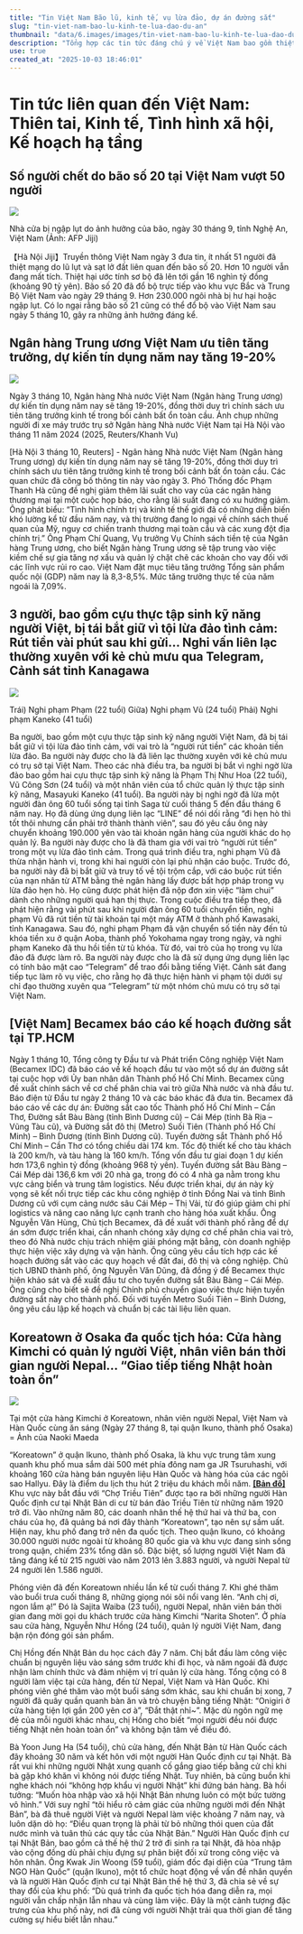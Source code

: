 ```yaml
---
title: "Tin Việt Nam Bão lũ, kinh tế, vụ lừa đảo, dự án đường sắt"
slug: "tin-viet-nam-bao-lu-kinh-te-lua-dao-du-an"
thumbnail: "data/6.images/images/tin-viet-nam-bao-lu-kinh-te-lua-dao-du-an.webp"
description: "Tổng hợp các tin tức đáng chú ý về Việt Nam bao gồm thiệt hại do bão số 20, chính sách tiền tệ, vụ lừa đảo ở Nhật, và kế hoạch phát triển hạ tầng đường sắt."
use: true
created_at: "2025-10-03 18:46:01"
---
```


# Tin tức liên quan đến Việt Nam: Thiên tai, Kinh tế, Tình hình xã hội, Kế hoạch hạ tầng

## Số người chết do bão số 20 tại Việt Nam vượt 50 người

![](/images/20251003-00000075-jij-000-7-view.webp)

Nhà cửa bị ngập lụt do ảnh hưởng của bão, ngày 30 tháng 9, tỉnh Nghệ An, Việt Nam (Ảnh: AFP Jiji)

【Hà Nội Jiji】Truyền thông Việt Nam ngày 3 đưa tin, ít nhất 51 người đã thiệt mạng do lũ lụt và sạt lở đất liên quan đến bão số 20.
Hơn 10 người vẫn đang mất tích. Thiệt hại ước tính sơ bộ đã lên tới gần 16 nghìn tỷ đồng (khoảng 90 tỷ yên).
Bão số 20 đã đổ bộ trực tiếp vào khu vực Bắc và Trung Bộ Việt Nam vào ngày 29 tháng 9. Hơn 230.000 ngôi nhà bị hư hại hoặc ngập lụt. Có lo ngại rằng bão số 21 cũng có thể đổ bộ vào Việt Nam sau ngày 5 tháng 10, gây ra những ảnh hưởng đáng kể.

## Ngân hàng Trung ương Việt Nam ưu tiên tăng trưởng, dự kiến tín dụng năm nay tăng 19-20%

![](/images/20251003-00000088-reut-000-1-view.webp)

Ngày 3 tháng 10, Ngân hàng Nhà nước Việt Nam (Ngân hàng Trung ương) dự kiến tín dụng năm nay sẽ tăng 19-20%, đồng thời duy trì chính sách ưu tiên tăng trưởng kinh tế trong bối cảnh bất ổn toàn cầu. Ảnh chụp những người đi xe máy trước trụ sở Ngân hàng Nhà nước Việt Nam tại Hà Nội vào tháng 11 năm 2024 (2025, Reuters/Khanh Vu)

[Hà Nội 3 tháng 10, Reuters] - Ngân hàng Nhà nước Việt Nam (Ngân hàng Trung ương) dự kiến tín dụng năm nay sẽ tăng 19-20%, đồng thời duy trì chính sách ưu tiên tăng trưởng kinh tế trong bối cảnh bất ổn toàn cầu. Các quan chức đã công bố thông tin này vào ngày 3.
Phó Thống đốc Phạm Thanh Hà cũng đề nghị giảm thêm lãi suất cho vay của các ngân hàng thương mại tại một cuộc họp báo, cho rằng lãi suất đang có xu hướng giảm. Ông phát biểu: “Tình hình chính trị và kinh tế thế giới đã có những diễn biến khó lường kể từ đầu năm nay, và thị trường đang lo ngại về chính sách thuế quan của Mỹ, nguy cơ chiến tranh thương mại toàn cầu và các xung đột địa chính trị.”
Ông Phạm Chí Quang, Vụ trưởng Vụ Chính sách tiền tệ của Ngân hàng Trung ương, cho biết Ngân hàng Trung ương sẽ tập trung vào việc kiềm chế sự gia tăng nợ xấu và quản lý chặt chẽ các khoản cho vay đối với các lĩnh vực rủi ro cao.
Việt Nam đặt mục tiêu tăng trưởng Tổng sản phẩm quốc nội (GDP) năm nay là 8,3-8,5%. Mức tăng trưởng thực tế của năm ngoái là 7,09%.

## 3 người, bao gồm cựu thực tập sinh kỹ năng người Việt, bị tái bắt giữ vì tội lừa đảo tình cảm: Rút tiền vài phút sau khi gửi… Nghi vấn liên lạc thường xuyên với kẻ chủ mưu qua Telegram, Cảnh sát tỉnh Kanagawa

![](/images/20251003-02812293-nnn-000-2-view.webp)

Trái) Nghi phạm Phạm (22 tuổi) Giữa) Nghi phạm Vũ (24 tuổi) Phải) Nghi phạm Kaneko (41 tuổi)

Ba người, bao gồm một cựu thực tập sinh kỹ năng người Việt Nam, đã bị tái bắt giữ vì tội lừa đảo tình cảm, với vai trò là “người rút tiền” các khoản tiền lừa đảo. Ba người này được cho là đã liên lạc thường xuyên với kẻ chủ mưu có trụ sở tại Việt Nam.
Theo các nhà điều tra, ba người bị bắt vì nghi ngờ lừa đảo bao gồm hai cựu thực tập sinh kỹ năng là Phạm Thị Như Hoa (22 tuổi), Vũ Công Sơn (24 tuổi) và một nhân viên của tổ chức quản lý thực tập sinh kỹ năng, Masayuki Kaneko (41 tuổi).
Ba người này bị nghi ngờ đã lừa một người đàn ông 60 tuổi sống tại tỉnh Saga từ cuối tháng 5 đến đầu tháng 6 năm nay. Họ đã dùng ứng dụng liên lạc “LINE” để nói dối rằng “đi hẹn hò thì tốt thôi nhưng cần phải trở thành thành viên”, sau đó yêu cầu ông này chuyển khoảng 190.000 yên vào tài khoản ngân hàng của người khác do họ quản lý.
Ba người này được cho là đã tham gia với vai trò “người rút tiền” trong một vụ lừa đảo tình cảm.
Trong quá trình điều tra, nghi phạm Vũ đã thừa nhận hành vi, trong khi hai người còn lại phủ nhận cáo buộc.
Trước đó, ba người này đã bị bắt giữ và truy tố về tội trộm cắp, với cáo buộc rút tiền của nạn nhân từ ATM bằng thẻ ngân hàng lấy được bất hợp pháp trong vụ lừa đảo hẹn hò. Họ cũng được phát hiện đã nộp đơn xin việc “làm chui” dành cho những người quá hạn thị thực.
Trong cuộc điều tra tiếp theo, đã phát hiện rằng vài phút sau khi người đàn ông 60 tuổi chuyển tiền, nghi phạm Vũ đã rút tiền từ tài khoản tại một máy ATM ở thành phố Kawasaki, tỉnh Kanagawa. Sau đó, nghi phạm Phạm đã vận chuyển số tiền này đến tủ khóa tiền xu ở quận Aoba, thành phố Yokohama ngay trong ngày, và nghi phạm Kaneko đã thu hồi tiền từ tủ khóa. Từ đó, vai trò của họ trong vụ lừa đảo đã được làm rõ.
Ba người này được cho là đã sử dụng ứng dụng liên lạc có tính bảo mật cao “Telegram” để trao đổi bằng tiếng Việt. Cảnh sát đang tiếp tục làm rõ vụ việc, cho rằng họ đã thực hiện hành vi phạm tội dưới sự chỉ đạo thường xuyên qua “Telegram” từ một nhóm chủ mưu có trụ sở tại Việt Nam.

## [Việt Nam] Becamex báo cáo kế hoạch đường sắt tại TP.HCM

Ngày 1 tháng 10, Tổng công ty Đầu tư và Phát triển Công nghiệp Việt Nam (Becamex IDC) đã báo cáo về kế hoạch đầu tư vào một số dự án đường sắt tại cuộc họp với Ủy ban nhân dân Thành phố Hồ Chí Minh. Becamex cũng đề xuất chính sách về cơ chế phân chia vai trò giữa Nhà nước và nhà đầu tư. Báo điện tử Đầu tư ngày 2 tháng 10 và các báo khác đã đưa tin.
Becamex đã báo cáo về các dự án: Đường sắt cao tốc Thành phố Hồ Chí Minh – Cần Thơ, Đường sắt Bàu Bàng (tỉnh Bình Dương cũ) – Cái Mép (tỉnh Bà Rịa – Vũng Tàu cũ), và Đường sắt đô thị (Metro) Suối Tiên (Thành phố Hồ Chí Minh) – Bình Dương (tỉnh Bình Dương cũ).
Tuyến đường sắt Thành phố Hồ Chí Minh – Cần Thơ có tổng chiều dài 174 km. Tốc độ thiết kế cho tàu khách là 200 km/h, và tàu hàng là 160 km/h. Tổng vốn đầu tư giai đoạn 1 dự kiến hơn 173,6 nghìn tỷ đồng (khoảng 968 tỷ yên).
Tuyến đường sắt Bàu Bàng – Cái Mép dài 136,6 km với 20 nhà ga, trong đó có 4 nhà ga nằm trong khu vực cảng biển và trung tâm logistics. Nếu được triển khai, dự án này kỳ vọng sẽ kết nối trực tiếp các khu công nghiệp ở tỉnh Đồng Nai và tỉnh Bình Dương cũ với cụm cảng nước sâu Cái Mép – Thị Vải, từ đó giúp giảm chi phí logistics và nâng cao năng lực cạnh tranh cho hàng hóa xuất khẩu.
Ông Nguyễn Văn Hùng, Chủ tịch Becamex, đã đề xuất với thành phố rằng để dự án sớm được triển khai, cần nhanh chóng xây dựng cơ chế phân chia vai trò, theo đó Nhà nước chịu trách nhiệm giải phóng mặt bằng, còn doanh nghiệp thực hiện việc xây dựng và vận hành. Ông cũng yêu cầu tích hợp các kế hoạch đường sắt vào các quy hoạch về đất đai, đô thị và công nghiệp.
Chủ tịch UBND thành phố, ông Nguyễn Văn Dũng, đã đồng ý để Becamex thực hiện khảo sát và đề xuất đầu tư cho tuyến đường sắt Bàu Bàng – Cái Mép. Ông cũng cho biết sẽ đề nghị Chính phủ chuyển giao việc thực hiện tuyến đường sắt này cho thành phố. Đối với tuyến Metro Suối Tiên – Bình Dương, ông yêu cầu lập kế hoạch và chuẩn bị các tài liệu liên quan.

## Koreatown ở Osaka đa quốc tịch hóa: Cửa hàng Kimchi có quản lý người Việt, nhân viên bán thời gian người Nepal… “Giao tiếp tiếng Nhật hoàn toàn ổn”

![](/images/20251003-00010000-yomosaka-000-1-view.webp)

Tại một cửa hàng Kimchi ở Koreatown, nhân viên người Nepal, Việt Nam và Hàn Quốc cùng ăn sáng (Ngày 27 tháng 8, tại quận Ikuno, thành phố Osaka) = Ảnh của Naoki Maeda

“Koreatown” ở quận Ikuno, thành phố Osaka, là khu vực trung tâm xung quanh khu phố mua sắm dài 500 mét phía đông nam ga JR Tsuruhashi, với khoảng 160 cửa hàng bán nguyên liệu Hàn Quốc và hàng hóa của các ngôi sao Hallyu. Đây là điểm du lịch thu hút 2 triệu du khách mỗi năm.
[**[Bản đồ]**](https://www.yomiuri.co.jp/pluralphoto/20251002-OYO1I50077/)
Khu vực này bắt đầu với “Chợ Triều Tiên” được tạo ra bởi những người Hàn Quốc định cư tại Nhật Bản di cư từ bán đảo Triều Tiên từ những năm 1920 trở đi. Vào những năm 80, các doanh nhân thế hệ thứ hai và thứ ba, con cháu của họ, đã quảng bá nơi đây thành “Koreatown”, tạo nên sự sầm uất.
Hiện nay, khu phố đang trở nên đa quốc tịch. Theo quận Ikuno, có khoảng 30.000 người nước ngoài từ khoảng 80 quốc gia và khu vực đang sinh sống trong quận, chiếm 23% tổng dân số. Đặc biệt, số lượng người Việt Nam đã tăng đáng kể từ 215 người vào năm 2013 lên 3.883 người, và người Nepal từ 24 người lên 1.586 người.

Phóng viên đã đến Koreatown nhiều lần kể từ cuối tháng 7.
Khi ghé thăm vào buổi trưa cuối tháng 8, những giọng nói sôi nổi vang lên. “Anh chị ơi, ngon lắm ạ!”
Đó là Sajita Waiba (23 tuổi), người Nepal, nhân viên bán thời gian đang mời gọi du khách trước cửa hàng Kimchi “Narita Shoten”. Ở phía sau cửa hàng, Nguyễn Như Hồng (24 tuổi), quản lý người Việt Nam, đang bận rộn đóng gói sản phẩm.

Chị Hồng đến Nhật Bản du học cách đây 7 năm. Chị bắt đầu làm công việc chuẩn bị nguyên liệu vào sáng sớm trước khi đi học, và năm ngoái đã được nhận làm chính thức và đảm nhiệm vị trí quản lý cửa hàng.
Tổng cộng có 8 người làm việc tại cửa hàng, đến từ Nepal, Việt Nam và Hàn Quốc. Khi phóng viên ghé thăm vào một buổi sáng sớm khác, sau khi chuẩn bị xong, 7 người đã quây quần quanh bàn ăn và trò chuyện bằng tiếng Nhật: “Onigiri ở cửa hàng tiện lợi gần 200 yên cơ à”, “Đắt thật nhỉ~”. Mặc dù ngôn ngữ mẹ đẻ của mỗi người khác nhau, chị Hồng cho biết “mọi người đều nói được tiếng Nhật nên hoàn toàn ổn” và không bận tâm về điều đó.

Bà Yoon Jung Ha (54 tuổi), chủ cửa hàng, đến Nhật Bản từ Hàn Quốc cách đây khoảng 30 năm và kết hôn với một người Hàn Quốc định cư tại Nhật. Bà rất vui khi những người Nhật xung quanh cố gắng giao tiếp bằng cử chỉ khi bà gặp khó khăn vì không nói được tiếng Nhật. Tuy nhiên, bà cũng buồn khi nghe khách nói “không hợp khẩu vị người Nhật” khi đứng bán hàng. Bà hồi tưởng: “Muốn hòa nhập vào xã hội Nhật Bản nhưng luôn có một bức tường vô hình.”
Với suy nghĩ “tôi hiểu rõ cảm giác của những người mới đến Nhật Bản”, bà đã thuê người Việt và người Nepal làm việc khoảng 7 năm nay, và luôn dặn dò họ: “Điều quan trọng là phải từ bỏ những thói quen của đất nước mình và tuân thủ các quy tắc của Nhật Bản.”
Người Hàn Quốc định cư tại Nhật Bản, bao gồm cả thế hệ thứ 2 trở đi sinh ra tại Nhật, đã hòa nhập vào cộng đồng dù phải chịu đựng sự phân biệt đối xử trong công việc và hôn nhân. Ông Kwak Jin Woong (59 tuổi), giám đốc đại diện của “Trung tâm NGO Hàn Quốc” (quận Ikuno), một tổ chức hoạt động về vấn đề nhân quyền và là người Hàn Quốc định cư tại Nhật Bản thế hệ thứ 3, đã chia sẻ về sự thay đổi của khu phố: “Dù quá trình đa quốc tịch hóa đang diễn ra, mọi người vẫn chấp nhận lẫn nhau và cùng làm việc. Đây là một cảnh tượng đặc trưng của khu phố này, nơi đã cùng với người Nhật trải qua thời gian để tăng cường sự hiểu biết lẫn nhau.”